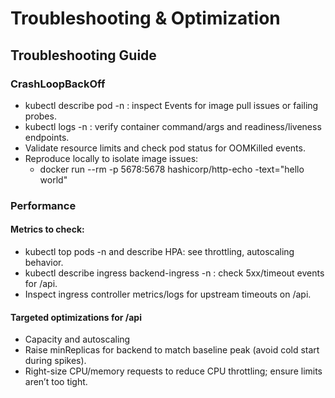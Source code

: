 # Troubleshooting & Optimization 

## Troubleshooting Guide

### CrashLoopBackOff
- kubectl describe pod <pod> -n <ns>: inspect Events for image pull issues or failing probes.
- kubectl logs <pod> -n <ns>: verify container command/args and readiness/liveness endpoints.
- Validate resource limits and check pod status for OOMKilled events.
- Reproduce locally to isolate image issues:
  - docker run --rm -p 5678:5678 hashicorp/http-echo -text="hello world"

### Performance

#### Metrics to check:
- kubectl top pods -n  and describe HPA: see throttling, autoscaling behavior.
- kubectl describe ingress backend-ingress -n : check 5xx/timeout events for /api.
- Inspect ingress controller metrics/logs for upstream timeouts on /api.

#### Targeted optimizations for /api
- Capacity and autoscaling
- Raise minReplicas for backend to match baseline peak (avoid cold start during spikes).
- Right-size CPU/memory requests to reduce CPU throttling; ensure limits aren’t too tight.

